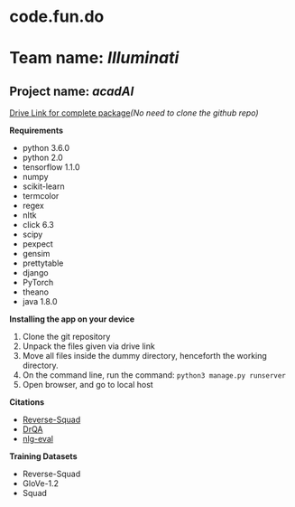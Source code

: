 # code.fun.do

# Team name: *Illuminati*

## Project name: *acadAI*

[Drive Link for complete package](https://drive.google.com/open?id=1ZdUpFgePDblMKwpui2N3hfNlJAiZyzBK)*(No need to clone the github repo)*

**Requirements**
* python 3.6.0
* python 2.0
* tensorflow 1.1.0
* numpy
* scikit-learn
* termcolor
* regex
* nltk
* click 6.3
* scipy
* pexpect
* gensim
* prettytable
* django
* PyTorch
* theano
* java 1.8.0

**Installing the app on your device**
1. Clone the git repository
2. Unpack the files given via drive link
3. Move all files inside the dummy directory, henceforth the working directory.
4. On the command line, run the command: ```python3 manage.py runserver```
5. Open browser, and go to local host

**Citations**
* [Reverse-Squad](https://github.com/sld/reverse-squad)
* [DrQA](https://github.com/facebookresearch/DrQA)
* [nlg-eval](https://github.com/Maluuba/nlg-eval)

**Training Datasets**
* Reverse-Squad
* GloVe-1.2
* Squad
